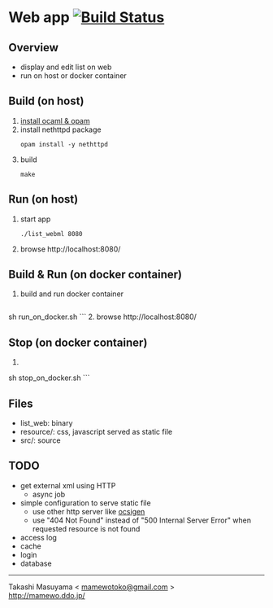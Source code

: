 Web app [![Build Status](https://travis-ci.org/mamewotoko/list_webml.svg?branch=master)](https://travis-ci.org/mamewotoko/list_webml)
=======
Overview
--------
* display and edit list on web
* run on host or docker container

Build (on host)
---------------
1. [install ocaml & opam](https://ocaml.org/docs/install.html)
2. install nethttpd package
    ```
    opam install -y nethttpd
    ```
3. build
    ```
    make 
    ```

Run (on host)
------------
1. start app
    ```
    ./list_webml 8080
    ```
2. browse http://localhost:8080/

Build & Run (on docker container)
--------------------------------
1. build and run docker container
    ```
  sh run_on_docker.sh
    ```
2. browse http://localhost:8080/

Stop (on docker container)
--------------------------
1.
    ```
  sh stop_on_docker.sh
    ```

Files
-----
* list_web: binary
* resource/: css, javascript served as static file
* src/: source

TODO
----
* get external xml using HTTP
  * async job
* simple configuration to serve static file
  * use other http server like [ocsigen](http://ocsigen.org/)
  * use "404 Not Found" instead of "500 Internal Server Error"
    when requested resource is not found
* access log
* cache 
* login
* database

----
Takashi Masuyama < mamewotoko@gmail.com >  
http://mamewo.ddo.jp/
